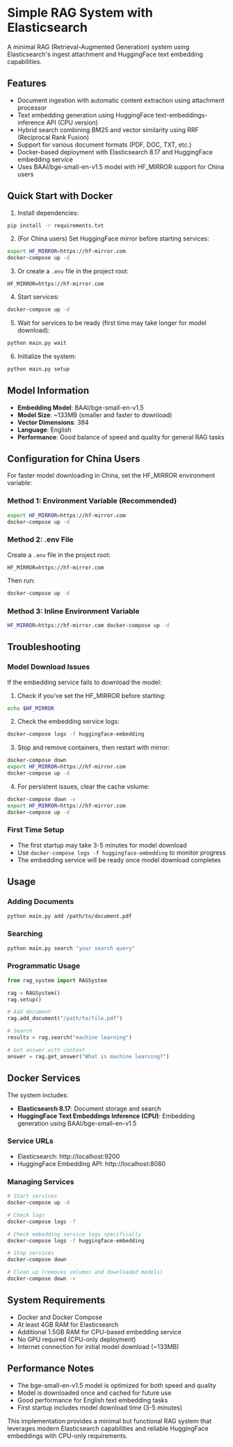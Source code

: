 # Simple RAG System with Elasticsearch

A minimal RAG (Retrieval-Augmented Generation) system using Elasticsearch's ingest attachment and HuggingFace text embedding capabilities.

## Features

- Document ingestion with automatic content extraction using attachment processor
- Text embedding generation using HuggingFace text-embeddings-inference API (CPU version)
- Hybrid search combining BM25 and vector similarity using RRF (Reciprocal Rank Fusion)
- Support for various document formats (PDF, DOC, TXT, etc.)
- Docker-based deployment with Elasticsearch 8.17 and HuggingFace embedding service
- Uses BAAI/bge-small-en-v1.5 model with HF_MIRROR support for China users

## Quick Start with Docker

1. Install dependencies:
```bash
pip install -r requirements.txt
```

2. (For China users) Set HuggingFace mirror before starting services:
```bash
export HF_MIRROR=https://hf-mirror.com
docker-compose up -d
```

3. Or create a `.env` file in the project root:
```env
HF_MIRROR=https://hf-mirror.com
```

4. Start services:
```bash
docker-compose up -d
```

5. Wait for services to be ready (first time may take longer for model download):
```bash
python main.py wait
```

6. Initialize the system:
```bash
python main.py setup
```

## Model Information

- **Embedding Model**: BAAI/bge-small-en-v1.5
- **Model Size**: ~133MB (smaller and faster to download)
- **Vector Dimensions**: 384
- **Language**: English
- **Performance**: Good balance of speed and quality for general RAG tasks

## Configuration for China Users

For faster model downloading in China, set the HF_MIRROR environment variable:

### Method 1: Environment Variable (Recommended)
```bash
export HF_MIRROR=https://hf-mirror.com
docker-compose up -d
```

### Method 2: .env File
Create a `.env` file in the project root:
```env
HF_MIRROR=https://hf-mirror.com
```
Then run:
```bash
docker-compose up -d
```

### Method 3: Inline Environment Variable
```bash
HF_MIRROR=https://hf-mirror.com docker-compose up -d
```

## Troubleshooting

### Model Download Issues
If the embedding service fails to download the model:

1. Check if you've set the HF_MIRROR before starting:
```bash
echo $HF_MIRROR
```

2. Check the embedding service logs:
```bash
docker-compose logs -f huggingface-embedding
```

3. Stop and remove containers, then restart with mirror:
```bash
docker-compose down
export HF_MIRROR=https://hf-mirror.com
docker-compose up -d
```

4. For persistent issues, clear the cache volume:
```bash
docker-compose down -v
export HF_MIRROR=https://hf-mirror.com
docker-compose up -d
```

### First Time Setup
- The first startup may take 3-5 minutes for model download
- Use `docker-compose logs -f huggingface-embedding` to monitor progress
- The embedding service will be ready once model download completes

## Usage

### Adding Documents
```bash
python main.py add /path/to/document.pdf
```

### Searching
```bash
python main.py search "your search query"
```

### Programmatic Usage
```python
from rag_system import RAGSystem

rag = RAGSystem()
rag.setup()

# Add document
rag.add_document("/path/to/file.pdf")

# Search
results = rag.search("machine learning")

# Get answer with context
answer = rag.get_answer("What is machine learning?")
```

## Docker Services

The system includes:
- **Elasticsearch 8.17**: Document storage and search
- **HuggingFace Text Embeddings Inference (CPU)**: Embedding generation using BAAI/bge-small-en-v1.5

### Service URLs
- Elasticsearch: http://localhost:9200
- HuggingFace Embedding API: http://localhost:8080

### Managing Services
```bash
# Start services
docker-compose up -d

# Check logs
docker-compose logs -f

# Check embedding service logs specifically
docker-compose logs -f huggingface-embedding

# Stop services
docker-compose down

# Clean up (removes volumes and downloaded models)
docker-compose down -v
```

## System Requirements

- Docker and Docker Compose
- At least 4GB RAM for Elasticsearch
- Additional 1.5GB RAM for CPU-based embedding service
- No GPU required (CPU-only deployment)
- Internet connection for initial model download (~133MB)

## Performance Notes

- The bge-small-en-v1.5 model is optimized for both speed and quality
- Model is downloaded once and cached for future use
- Good performance for English text embedding tasks
- First startup includes model download time (3-5 minutes)

This implementation provides a minimal but functional RAG system that leverages modern Elasticsearch capabilities and reliable HuggingFace embeddings with CPU-only requirements.